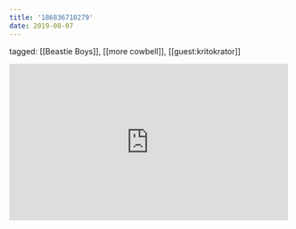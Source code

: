```yaml
---
title: '186836710279'
date: 2019-08-07
---
```

tagged: [[Beastie Boys]], [[more cowbell]], [[guest:kritokrator]]
<iframe allow="accelerometer; autoplay; clipboard-write; encrypted-media; gyroscope; picture-in-picture" allowfullscreen="" frameborder="0" height="281" id="youtube_iframe" src="https://www.youtube.com/embed/Naf5uJYGoiU?feature=oembed&amp;enablejsapi=1&amp;origin=https://safe.txmblr.com&amp;wmode=opaque" width="500"></iframe>